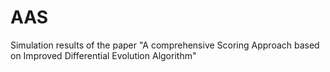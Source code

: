 # AAS
Simulation results of the paper "A comprehensive Scoring Approach based on Improved Differential Evolution Algorithm"
